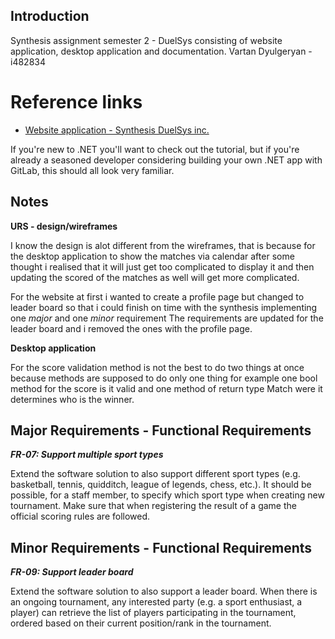 ## Introduction

Synthesis assignment semester 2 - DuelSys consisting of website application, desktop application and documentation.
Vartan Dyulgeryan - i482834

# Reference links

- [Website application - Synthesis DuelSys inc.](https://i482834.luna.fhict.nl)

If you're new to .NET you'll want to check out the tutorial, but if you're
already a seasoned developer considering building your own .NET app with GitLab,
this should all look very familiar.

## Notes
**URS - design/wireframes**

I know the design is alot different from the wireframes, that is because
for the desktop application to show the matches via calendar after some thought i realised 
that it will just get too complicated to display it and then updating the scored of the matches as well will get 
more complicated.

For the website at first i wanted to create a profile page but changed to leader board
so that i could finish on time with the synthesis implementing one _major_ and one _minor_ requirement
The requirements are updated for the leader board and i removed the ones with the profile page.

**Desktop application**

For the score validation method is not the best to do two things at once because
methods are supposed to do only one thing for example one bool method for the score is it valid 
and one method of return type Match were it determines who is the winner.

## Major Requirements - Functional Requirements

_**FR-07: Support multiple sport types**_

Extend the software solution to also support different sport types (e.g. basketball, tennis, 
quidditch, league of legends, chess, etc.). It should be possible, for a staff member, to 
specify which sport type when creating new tournament. Make sure that when registering 
the result of a game the official scoring rules are followed. 

## Minor Requirements - Functional Requirements

_**FR-09: Support leader board**_

Extend the software solution to also support a leader board. When there is an ongoing 
tournament, any interested party (e.g. a sport enthusiast, a player) can retrieve the list of 
players participating in the tournament, ordered based on their current position/rank in the 
tournament.  
